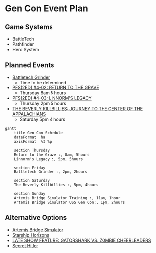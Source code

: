 # Gen Con Event Plan

## Game Systems
- BattleTech
- Pathfinder
- Hero System

## Planned Events
- [Battletech Grinder](https://www.gencon.com/event_finder?search=%22Battletech+Grinder%22&c=indy2022)
    - Time to be determined
- [PFS(2ED) #4-02: RETURN TO THE GRAVE](https://www.gencon.com/events/206964)
    - Thursday 8am 5 hours
- [PFS(2ED) #4-03: LINNORM'S LEGACY](https://www.gencon.com/events/206980)
    - Thursday 2pm 5 hours
- [THE BEVERLY KILLBILLIES: JOURNEY TO THE CENTER OF THE APPALACHIANS](https://www.gencon.com/events/205032)
    - Saturday 5pm 4 hours 

```mermaid
gantt
    title Gen Con Schedule
    dateFormat  ha
    axisFormat  %I %p
    
    section Thursday
    Return to the Grave :, 8am, 5hours
    Linnorm's Legacy :, 5pm, 5hours
    
    section Friday
    Battletech Grinder :, 2pm, 2hours

    section Saturday
    The Beverly Killbillies :, 5pm, 4hours
    
    section Sunday
    Artemis Bridge Simulator Training :, 11am, 1hour
    Artemis Bridge Simulator USS Gen Con:, 1pm, 2hours 
```

## Alternative Options
- [Artemis Bridge Simulator](https://www.gencon.com/event_finder?game=Artemis+Bridge+Simulator)
- [Starship Horizons](https://www.gencon.com/event_finder?game=Starship+Horizons)
- [LATE SHOW FEATURE: GATORSHARK VS. ZOMBIE CHEERLEADERS](https://www.gencon.com/events/202347)
- [Secret Hitler](https://www.gencon.com/event_finder?game=Secret+Hitler)